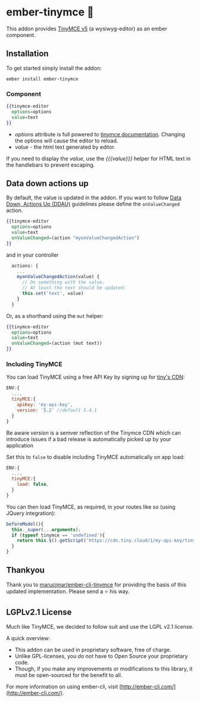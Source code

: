 # ember-tinymce 📃

This addon provides [TinyMCE v5](https://www.tinymce.com/) (a wysiwyg-editor) as an ember component. 

## Installation
To get started simply install the addon:

```
ember install ember-tinymce
```

### Component

```hbs
{{tinymce-editor
  options=options 
  value=text
}}
```

 - *options* attribute is full powered to [tinymce documentation](https://www.tiny.cloud/docs/configure/). Changing the options will cause the editor to reload.
 - *value* - the html text generated by editor.

If you need to display the *value*, use the *{{{value}}}* helper for HTML text in the handlebars to prevent escaping.

## Data down actions up

By default, the value is updated in the addon. If you want to follow [Data Down, Actions Up (DDAU)](https://discuss.emberjs.com/t/readers-questions-what-is-meant-by-the-term-data-down-actions-up/15311)
guidelines please define the `onValueChanged` action.

```hbs
{{tinymce-editor
  options=options
  value=text
  onValueChanged=(action "myonValueChangedAction")
}}
```

and in your controller

```js
  actions: {
    ...
    myonValueChangedAction(value) {
      // Do something with the value.
      // At least the text should be updated:
      this.set('text', value)
    }
  }
```

Or, as a shorthand using the `mut` helper:

```hbs
{{tinymce-editor 
  options=options 
  value=text 
  onValueChanged=(action (mut text))
}}
```

### Including TinyMCE

You can load TinyMCE using a free API Key by signing up for [tiny's CDN](https://www.tiny.cloud/):

```js
ENV:{
  ...,
  tinyMCE:{
    apiKey: 'my-api-key',
    version: '5.2' //default 5.4.1
  }
}
```

Be aware *version* is a semver reflection of the Tinymce CDN which can introduce
issues if a bad release is automatically picked up by your application

Set this to `false` to disable including TinyMCE automatically on app load:

```js
ENV:{
  ...,
  tinyMCE:{
    load: false,
  }
}
```

You can then load TinyMCE, as required, in your routes like so (using JQuery integration):

```js
beforeModel(){
  this._super(...arguments);
  if (typeof tinymce == 'undefined'){
    return this.$().getScript('https://cdn.tiny.cloud/1/my-api-key/tinymce/5.4.1/tinymce.min.js');
  }
}
```

## Thankyou

Thank you to [marucjmar/ember-cli-tinymce](https://marucjmar/ember-cli-tinymce)
for providing the basis of this updated implementation.
Please send a :star: his way.

## LGPLv2.1 License

Much like TinyMCE, we decided to follow suit and use the LGPL v2.1 license. 

A quick overview:
- This addon can be used in proprietary software, free of charge. 
- Unlike GPL-licenses, you _do not_ have to Open Source your proprietary code.
- Though, if you make any improvements or modifications to this library, it must
  be open-sourced for the benefit to all.

For more information on using ember-cli, visit [http://ember-cli.com/](http://ember-cli.com/).

